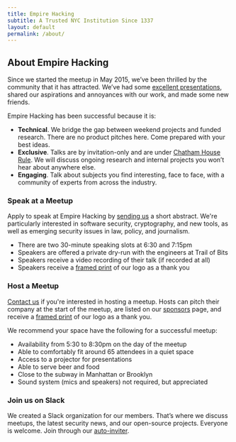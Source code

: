 ```yaml
---
title: Empire Hacking
subtitle: A Trusted NYC Institution Since 1337
layout: default
permalink: /about/
---
```


## About Empire Hacking

Since we started the meetup in May 2015, we’ve been thrilled by the community that it has attracted. We’ve had some [excellent presentations](/archive/), shared our aspirations and annoyances with our work, and made some new friends.

Empire Hacking has been successful because it is:

* **Technical**. We bridge the gap between weekend projects and funded research. There are no product pitches here. Come prepared with your best ideas.
* **Exclusive**. Talks are by invitation-only and are under [Chatham House Rule](https://www.chathamhouse.org/about/chatham-house-rule). We will discuss ongoing research and internal projects you won’t hear about anywhere else.
* **Engaging**. Talk about subjects you find interesting, face to face, with a community of experts from across the industry.

### Speak at a Meetup

Apply to speak at Empire Hacking by [sending us](empirehacking@trailofbits.com) a short abstract. We're particularly interested in software security, cryptography, and new tools, as well as emerging security issues in law, policy, and journalism.

* There are two 30-minute speaking slots at 6:30 and 7:15pm
* Speakers are offered a private dry-run with the engineers at Trail of Bits
* Speakers receive a video recording of their talk (if recorded at all)
* Speakers receive a [framed print](https://www.instagram.com/p/BIaUEJ5Alij/) of our logo as a thank you

### Host a Meetup

[Contact us](empirehacking@trailofbits.com) if you're interested in hosting a meetup. Hosts can pitch their company at the start of the meetup, are listed on our [sponsors](https://www.meetup.com/Empire-Hacking/sponsors/) page, and receive a [framed print](https://www.instagram.com/p/BIaUEJ5Alij/) of our logo as a thank you.

We recommend your space have the following for a successful meetup:

* Availability from 5:30 to 8:30pm on the day of the meetup
* Able to comfortably fit around 65 attendees in a quiet space
* Access to a projector for presentations
* Able to serve beer and food
* Close to the subway in Manhattan or Brooklyn
* Sound system (mics and speakers) not required, but appreciated

### Join us on Slack

We created a Slack organization for our members. That’s where we discuss meetups, the latest security news, and our open-source projects. Everyone is welcome. Join through our [auto-inviter](https://empireslacking.herokuapp.com).